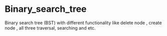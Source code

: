 # Binary_search_tree
Binary search tree (BST) with different functionality like delete node , create node , all three traversal, searching and etc.
